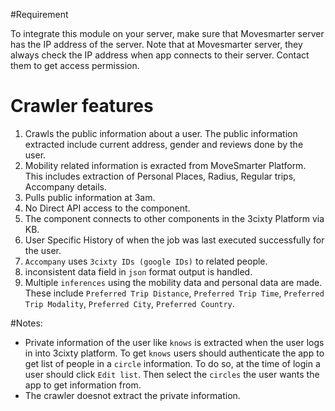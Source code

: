 
#Requirement 

To integrate this module on your server, make sure that Movesmarter server has the IP address of the server. Note that at Movesmarter server, they always check the IP address when app connects to their server. Contact them to get access permission.

# Crawler features

1. Crawls the public information about a user. The public information extracted include current address, gender and reviews done by the user.
2. Mobility related information is exracted from MoveSmarter Platform. This includes extraction of Personal Places, Radius, Regular trips, Accompany details.
3. Pulls public information at 3am.
4. No Direct API access to the component. 
5. The component connects to other components in the 3cixty Platform via KB. 
6. User Specific History of when the job was last executed successfully for the user.
7. `Accompany` uses `3cixty IDs (google IDs)` to related people.
8. inconsistent data field in `json` format output is handled.
9. Multiple `inferences` using the mobility data and personal data are made. These include `Preferred Trip Distance`, `Preferred Trip Time`, `Preferred Trip Modality`, `Preferred City`, `Preferred Country`.

#Notes:
- Private information of the user like `knows` is extracted when the user logs in into 3cixty platform. To get `knows` users should authenticate the app to get list of people in a `circle` information. To do so, at the time of login a user should click `Edit list`. Then select the `circles` the user wants the app to get information from. 
- The crawler doesnot extract the private information.

